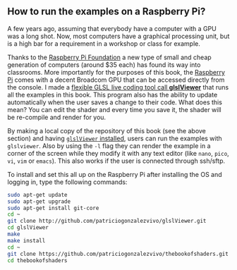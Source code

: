 ## How to run the examples on a Raspberry Pi?

A few years ago, assuming that everybody have a computer with a GPU was a long shot. Now, most computers have a graphical processing unit, but is a high bar for a requirement in a workshop or class for example. 

Thanks to the [Raspberry Pi Foundation](http://www.raspberrypi.org/) a new type of small and cheap generation of computers (around $35 each) has found its way into classrooms. More importantly for the purposes of this book, the [Raspberry Pi](http://www.raspberrypi.org/) comes with a decent Broadcom GPU that can be accessed directly from the console. I made a [flexible GLSL live coding tool call **glslViewer**](https://github.com/patriciogonzalezvivo/glslViewer) that runs all the examples in this book. This program also has the ability to update automatically when the user saves a change to their code. What does this mean? You can edit the shader and every time you save it, the shader will be re-compile and render for you.

By making a local copy of the repository of this book (see the above section) and having [```glslViewer``` installed](https://github.com/patriciogonzalezvivo/glslViewer), users can run the examples with ```glslviewer```. Also by using the ```-l``` flag they can render the example in a corner of the screen while they modify it with any text editor (like ```nano```, ```pico```, ```vi```, ```vim``` or ```emacs```). This also works if the user is connected through ssh/sftp.

To install and set this all up on the Raspberry Pi after installing the OS and logging in, type the following commands:

```bash
sudo apt-get update
sudo apt-get upgrade
sudo apt-get install git-core
cd ~ 
git clone http://github.com/patriciogonzalezvivo/glslViewer.git
cd glslViewer
make
make install
cd ~
git clone https://github.com/patriciogonzalezvivo/thebookofshaders.git
cd thebookofshaders
```